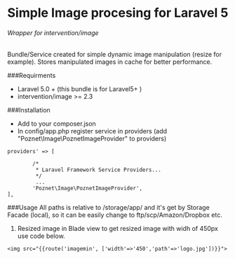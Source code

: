 # Simple Image procesing for Laravel 5
###### Wrapper for intervention/image
Bundle/Service created for simple dynamic image manipulation (resize for  example).
Stores manipulated images in cache for better performance.

###Requirments
- Laravel 5.0 +   (this bundle is for  Laravel5+ )
- intervention/image >= 2.3 


###Installation 

- Add to your composer.json 
- In config/app.php  register service in providers (add "Poznet\Image\PoznetImageProvider" to providers)

```'
providers' => [

		/*
		 * Laravel Framework Service Providers...
		 */
         ...
		'Poznet\Image\PoznetImageProvider',
],
```

###Usage
All paths is relative to /storage/app/  and it's get by Storage Facade (local), so it  can be easily change to ftp/scp/Amazon/Dropbox etc.

1. Resized  image
in Blade view   to get resized image with  widh of 450px use code below. 


`<img src="{{route('imagemin', ['width'=>'450','path'=>'logo.jpg'])}}">`





